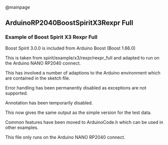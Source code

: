 @mainpage

## ArduinoRP2040BoostSpiritX3Rexpr Full

### Example of Boost Spirit X3 Rexpr Full

Boost Spirit 3.0.0 is included from Arduino Boost (Boost 1.66.0)

This is taken from spirit/example/x3/rexpr/rexpr_full 
and adapted to run on the Arduino NANO RP2040 connect.

This has involved a number of adaptions to the Arduino environment which are contained in the sketch file.

Error handling has been permanently disabled as exceptions are not supported.

Annotation has been temporarily disabled.

This now gives the same output as the simple version for the test data.

Common features have been moved to ArduinoCode.h which can be used in other examples.

This file only runs on the Arduino NANO RP2040 connect.
